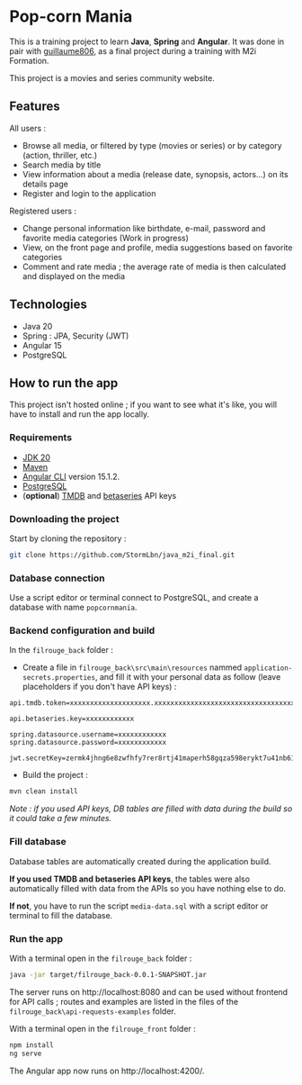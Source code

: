 # Pop-corn Mania

This is a training project to learn **Java**, **Spring** and **Angular**. It was done in pair with [guillaume806](https://github.com/guillaume806), as a final project during a training with M2i Formation.

This project is a movies and series community website.

## Features

All users :
- Browse all media, or filtered by type (movies or series) or by category (action, thriller, etc.)
- Search media by title
- View information about a media (release date, synopsis, actors...) on its details page
- Register and login to the application

Registered users :
- Change personal information like birthdate, e-mail, password and favorite media categories (Work in progress)
- View, on the front page and profile, media suggestions based on favorite categories
- Comment and rate media ; the average rate of media is then calculated and displayed on the media

## Technologies

- Java 20
- Spring : JPA, Security (JWT)
- Angular 15
- PostgreSQL

## How to run the app

This project isn't hosted online ; if you want to see what it's like, you will have to install and run the app locally.

### Requirements
- [JDK 20](https://www.oracle.com/java/technologies/javase/jdk20-archive-downloads.html)
- [Maven](https://maven.apache.org/download.cgi)
- [Angular CLI](https://github.com/angular/angular-cli) version 15.1.2.
- [PostgreSQL](https://www.enterprisedb.com/downloads/postgres-postgresql-downloads)
- (**optional**) [TMDB](https://developer.themoviedb.org/docs/getting-started) and [betaseries](https://developers.betaseries.com/docs/members-auth) API keys

### Downloading the project

Start by cloning the repository :
```bash
git clone https://github.com/StormLbn/java_m2i_final.git
```

### Database connection
Use a script editor or terminal connect to PostgreSQL, and create a database with name `popcornmania`.

### Backend configuration and build

In the `filrouge_back` folder :
- Create a file in `filrouge_back\src\main\resources` nammed `application-secrets.properties`, and fill it with your personal data as follow (leave placeholders if you don't have API keys) :

```
api.tmdb.token=xxxxxxxxxxxxxxxxxxxx.xxxxxxxxxxxxxxxxxxxxxxxxxxxxxxxxxxxxxxxxxx.xxxxxxxxxxxxxxxxx

api.betaseries.key=xxxxxxxxxxxx

spring.datasource.username=xxxxxxxxxxxx
spring.datasource.password=xxxxxxxxxxxx

jwt.secretKey=zermk4jhng6e8zwfhfy7rer8rtj41maperh58gqza598erykt7u41nb61qz87uopueryt45iuk1iym
```

- Build the project :
```bash
mvn clean install
```

*Note : if you used API keys, DB tables are filled with data during the build so it could take a few minutes.*

### Fill database

Database tables are automatically created during the application build.

**If you used TMDB and betaseries API keys**, the tables were also automatically filled with data from the APIs so you have nothing else to do.

**If not**, you have to run the script `media-data.sql` with a script editor or terminal to fill the database.

### Run the app

With a terminal open in the `filrouge_back` folder :
```bash
java -jar target/filrouge_back-0.0.1-SNAPSHOT.jar
```

The server runs on http://localhost:8080 and can be used without frontend for API calls ; routes and examples are listed in the files of the `filrouge_back\api-requests-examples` folder.

With a terminal open in the `filrouge_front` folder :
```bash
npm install
ng serve
```

The Angular app now runs on http://localhost:4200/.

